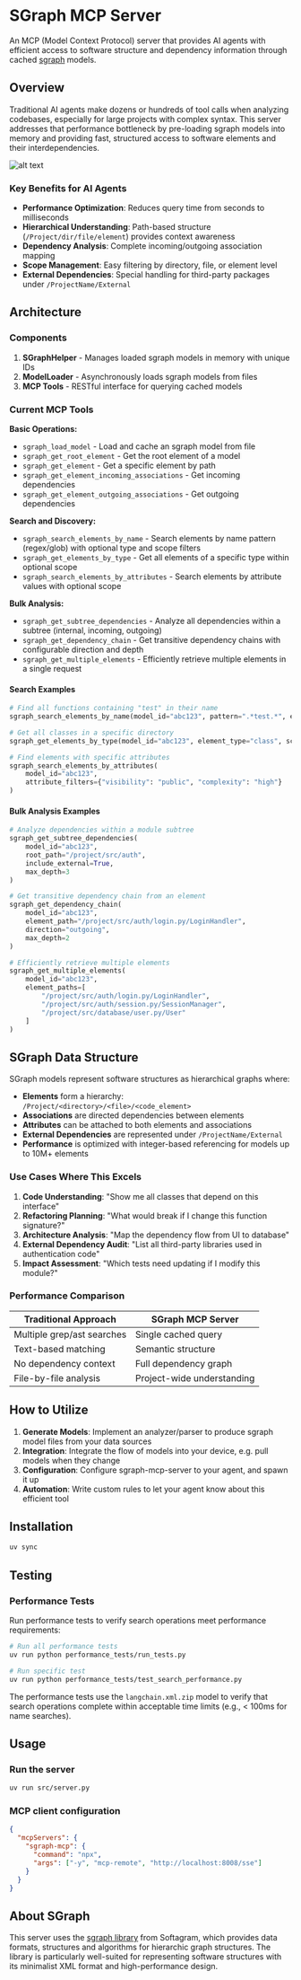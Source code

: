 # SGraph MCP Server

An MCP (Model Context Protocol) server that provides AI agents with efficient access to software structure and dependency information through cached [sgraph](https://github.com/softagram/sgraph) models.

## Overview

Traditional AI agents make dozens or hundreds of tool calls when analyzing codebases, especially for large projects with complex syntax. This server addresses that performance bottleneck by pre-loading sgraph models into memory and providing fast, structured access to software elements and their interdependencies.

![alt text](doc/real_world_validation_in_cursor_ide.png "Real World Validation")

### Key Benefits for AI Agents

- **Performance Optimization**: Reduces query time from seconds to milliseconds
- **Hierarchical Understanding**: Path-based structure (`/Project/dir/file/element`) provides context awareness
- **Dependency Analysis**: Complete incoming/outgoing association mapping
- **Scope Management**: Easy filtering by directory, file, or element level
- **External Dependencies**: Special handling for third-party packages under `/ProjectName/External`

## Architecture

### Components

1. **SGraphHelper** - Manages loaded sgraph models in memory with unique IDs
2. **ModelLoader** - Asynchronously loads sgraph models from files
3. **MCP Tools** - RESTful interface for querying cached models

### Current MCP Tools

**Basic Operations:**
- `sgraph_load_model` - Load and cache an sgraph model from file
- `sgraph_get_root_element` - Get the root element of a model
- `sgraph_get_element` - Get a specific element by path
- `sgraph_get_element_incoming_associations` - Get incoming dependencies
- `sgraph_get_element_outgoing_associations` - Get outgoing dependencies

**Search and Discovery:**
- `sgraph_search_elements_by_name` - Search elements by name pattern (regex/glob) with optional type and scope filters
- `sgraph_get_elements_by_type` - Get all elements of a specific type within optional scope
- `sgraph_search_elements_by_attributes` - Search elements by attribute values with optional scope

**Bulk Analysis:**
- `sgraph_get_subtree_dependencies` - Analyze all dependencies within a subtree (internal, incoming, outgoing)
- `sgraph_get_dependency_chain` - Get transitive dependency chains with configurable direction and depth
- `sgraph_get_multiple_elements` - Efficiently retrieve multiple elements in a single request

#### Search Examples

```python
# Find all functions containing "test" in their name
sgraph_search_elements_by_name(model_id="abc123", pattern=".*test.*", element_type="function")

# Get all classes in a specific directory
sgraph_get_elements_by_type(model_id="abc123", element_type="class", scope_path="/project/src/models")

# Find elements with specific attributes
sgraph_search_elements_by_attributes(
    model_id="abc123", 
    attribute_filters={"visibility": "public", "complexity": "high"}
)
```

#### Bulk Analysis Examples

```python
# Analyze dependencies within a module subtree
sgraph_get_subtree_dependencies(
    model_id="abc123", 
    root_path="/project/src/auth",
    include_external=True,
    max_depth=3
)

# Get transitive dependency chain from an element
sgraph_get_dependency_chain(
    model_id="abc123",
    element_path="/project/src/auth/login.py/LoginHandler",
    direction="outgoing",
    max_depth=2
)

# Efficiently retrieve multiple elements
sgraph_get_multiple_elements(
    model_id="abc123",
    element_paths=[
        "/project/src/auth/login.py/LoginHandler",
        "/project/src/auth/session.py/SessionManager",
        "/project/src/database/user.py/User"
    ]
)
```

## SGraph Data Structure

SGraph models represent software structures as hierarchical graphs where:

- **Elements** form a hierarchy: `/Project/<directory>/<file>/<code_element>`
- **Associations** are directed dependencies between elements
- **Attributes** can be attached to both elements and associations
- **External Dependencies** are represented under `/ProjectName/External`
- **Performance** is optimized with integer-based referencing for models up to 10M+ elements

### Use Cases Where This Excels

1. **Code Understanding**: "Show me all classes that depend on this interface"
2. **Refactoring Planning**: "What would break if I change this function signature?"
3. **Architecture Analysis**: "Map the dependency flow from UI to database"
4. **External Dependency Audit**: "List all third-party libraries used in authentication code"
5. **Impact Assessment**: "Which tests need updating if I modify this module?"

### Performance Comparison

| Traditional Approach | SGraph MCP Server |
|---------------------|-------------------|
| Multiple grep/ast searches | Single cached query |
| Text-based matching | Semantic structure |
| No dependency context | Full dependency graph |
| File-by-file analysis | Project-wide understanding |

## How to Utilize

1. **Generate Models**: Implement an analyzer/parser to produce sgraph model files from your data sources
2. **Integration**: Integrate the flow of models into your device, e.g. pull models when they change
3. **Configuration**: Configure sgraph-mcp-server to your agent, and spawn it up
4. **Automation**: Write custom rules to let your agent know about this efficient tool

## Installation

```bash
uv sync
```

## Testing

### Performance Tests

Run performance tests to verify search operations meet performance requirements:

```bash
# Run all performance tests
uv run python performance_tests/run_tests.py

# Run specific test
uv run python performance_tests/test_search_performance.py
```

The performance tests use the `langchain.xml.zip` model to verify that search operations complete within acceptable time limits (e.g., < 100ms for name searches).

## Usage

### Run the server

```bash
uv run src/server.py
```

### MCP client configuration

```json
{
  "mcpServers": {
    "sgraph-mcp": {
      "command": "npx",
      "args": ["-y", "mcp-remote", "http://localhost:8008/sse"]
    }
  }
}
```

## About SGraph

This server uses the [sgraph library](https://github.com/softagram/sgraph) from Softagram, which provides data formats, structures and algorithms for hierarchic graph structures. The library is particularly well-suited for representing software structures with its minimalist XML format and high-performance design.